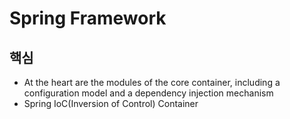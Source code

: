 # Spring Framework

## 핵심
- At the heart are the modules of the core container, including a configuration model and a dependency injection mechanism
- Spring IoC(Inversion of Control) Container
